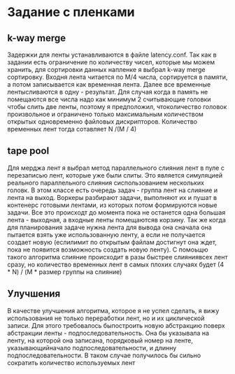 # Задание с пленками

## k-way merge
Задержки для ленты устанавливаются в файле latency.conf. Так как в задании есть ограничение по количеству чисел, которые мы можем хранить, для сортировки данных напленке я выбрал k-way merge сортировку. Входня лента читается по M/4 числа, сортируется в памяти, а потом записывается как временная лента. Далее все временные лентысливаются в одну - результат. Для случая когда в память не помещаются все числа надо как минимум 2 считывающие головки чтобы слить две ленты, поэтому я предположил, чтоколичество головок произвольное и ограничено только максимальным количеством открытых одновременно файловых дискрипторов. Количество временных лент тогда сотавляет N /(M / 4)

## tape pool
Для мерджа лент я выбрал метод параллельного слияния лент в пуле с перезаписью лент, которые уже были слиты. Это является симуляцией реального параллельного слияния сиспользованием нескольких головк. В этом классе есть очередь задач - группа лент на слияние и лента на выход. Воркеры разбирают задачи, выполняют их и пушат в контенерс готовыми лентами, из которых потом формируются новые задачи. Все это происходт до момента пока не останется одна большая лента - выходная, а входные ленты помещаютсяв корзину. Так же когда для планирования задаче нужна лента для вывода она сначала она пытается взять уже использованную ленту, а если не получается создает новую (еслилимит по открытым файлам достигнут она ждет, пока не появится возможность создать новую ленту). С помоьщю такого алгоритма слияние происходит в разы быстрее слияниявсех лент сразу, но количество временных лент в самых плохих случаях будет (4 * N) / (M * размер группы на слияние)

## Улучшения
В качестве улучшения алгоритма, которое я не успел сделать, я вижу использования не только переработки лент, но и их циклической записи. Для этого требовалось быпостроить новую абстракцию поверх абстракции ленты - подпоследовательность. Она бы указывала на ленту, на которой она записана, порядковый номер на ленте, указывающийначало подпоследовательности, и длинну подпоследовательности. В таком случае получилось бы сильно сократить количество используемых лент
